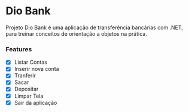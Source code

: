 # Dio Bank

Projeto Dio Bank é uma aplicação de transferência bancárias com .NET, para treinar conceitos de orientação a objetos na prática.

### Features

- [x] Listar Contas
- [x] Inserir nova conta
- [x] Tranferir
- [x] Sacar
- [x] Depositar
- [x] Limpar Tela
- [x] Sair da aplicação

